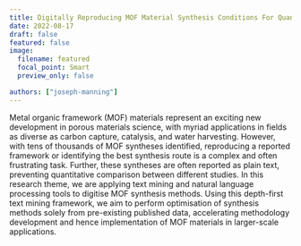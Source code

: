 ```yaml
---
title: Digitally Reproducing MOF Material Synthesis Conditions For Quantitative Comparison
date: 2022-08-17
draft: false
featured: false
image:
  filename: featured
  focal_point: Smart
  preview_only: false

authors: ["joseph-manning"]
---
```


Metal organic framework (MOF) materials represent an exciting new development in porous materials science, with myriad applications in fields as diverse as carbon capture, catalysis, and water harvesting. 
However, with tens of thousands of MOF syntheses identified, reproducing a reported framework or identifying the best synthesis route is a complex and often frustrating task. 
Further, these syntheses are often reported as plain text, preventing quantitative comparison between different studies. 
In this research theme, we are applying text mining and natural language processing tools to digitise MOF synthesis methods. Using this depth-first text mining framework, we aim to perform optimisation of synthesis methods solely from pre-existing published data, accelerating methodology development and hence implementation of MOF materials in larger-scale applications.

